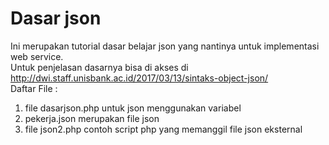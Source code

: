 # Dasar json
Ini merupakan tutorial dasar belajar json yang nantinya untuk implementasi web service.<br>
Untuk penjelasan dasarnya bisa di akses di http://dwi.staff.unisbank.ac.id/2017/03/13/sintaks-object-json/<br>
Daftar File :<br>
<ol>
<li>file dasarjson.php untuk json menggunakan variabel</li>
<li>pekerja.json merupakan file json</li>
<li>file json2.php contoh script php yang memanggil file json eksternal</li>
</ol>
